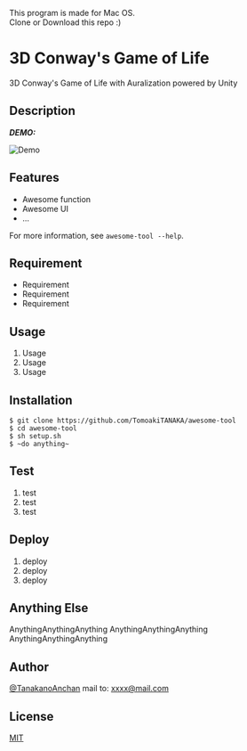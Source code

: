 This program is made for Mac OS.  
Clone or Download this repo :) 

# 3D Conway's Game of Life

3D Conway's Game of Life with Auralization powered by Unity

## Description
 

 
***DEMO:***
 
![Demo](https://image-url.gif)
 
## Features
 
- Awesome function
- Awesome UI
- ...
 
For more information, see `awesome-tool --help`.
 
## Requirement
 
- Requirement
- Requirement
- Requirement
 
## Usage
 
1. Usage
2. Usage
3. Usage
 
## Installation
 
```
$ git clone https://github.com/TomoakiTANAKA/awesome-tool
$ cd awesome-tool
$ sh setup.sh
$ ~do anything~
```
 
## Test
 
1. test
2. test
3. test
 
## Deploy
 
1. deploy
2. deploy
3. deploy
 
## Anything Else
 
AnythingAnythingAnything
AnythingAnythingAnything
AnythingAnythingAnything
 
## Author
 
[@TanakanoAnchan](https://twitter.com/TanakanoAnchan)
mail to: xxxx@mail.com
 
## License
 
[MIT](http://TomoakiTANAKA.mit-license.org)</blockquote>
